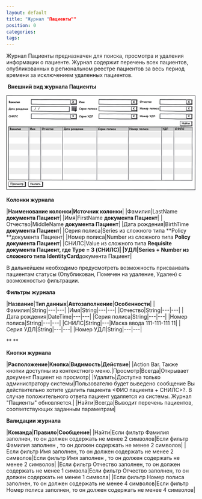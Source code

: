 ```yaml
---
layout: default
title: "Журнал "Пациенты""
position: 0
categories: 
tags: 
---
```


Журнал Пациенты предназначен для поиска, просмотра и удаления информации о пациенте. Журнал содержит перечень всех пациентов, опубликованных в региональном реестре пациентов за весь период времени за исключением удаленных пациентов.

 **Внешний вид журнала Пациенты**

![](image2014-10-24-142543.png)

**Колонки журнала**

|**Наименование колонки**|**Источник колонки**|
|Фамилия|LastName  **документа Пациент**|
|Имя|FirstName **документа Пациент**|
|Отчество|MiddleName **документа Пациент**|
|Дата рождения|BirthTime **документа Пациент**|
|Серия полиса|Series из сложного типа **Policy **документа Пациент|
|Номер полиса|Number из сложного типа **Policy документа Пациент**|
|СНИЛС|Value из сложного типа **Requisite документа Пациент, где **Type = 3 (СНИЛС)|
|УДЛ|Series + Number из сложного типа **IdentityCard******документа Пациент|

В дальнейшем необходимо предусмотреть возможность присваивать пациентам статусы (Опубликован, Помечен на удаление, Удален) с возможностью фильтрации. 

**Фильтры журнала**

|**Название**|**Тип данных**|**Автозаполнение**|**Особенности**|
|Фамилия|String|---|---|
|Имя|String|---|---|
|Отчество|String|---|---|
|Дата рождения|DateTime|---|---|
|Серия полиса|String|---|---|
|Номер полиса|String|---|---|
|СНИЛС|String|---|Маска ввода 111-111-111 11|
|Серия УДЛ|String|---|---|
|Номер УДЛ|String|---|---|

** **

**Кнопки журнала**

|**Расположение**|**Кнопка**|**Видимость**|**Действие**|
|Action Bar. Также кнопки доступны из контекстного меню.|Просмотр|Всегда|Открывает документ Пациент на просмотр|
|Удалить|Доступна только администратору системы|Пользователю будет выведено сообщение Вы действительно хотите удалить пациента <ФИО пациента + СНИЛС>?. В случае положительного ответа пациент удаляется из системы. Журнал "Пациенты" обновляется.|
|Найти|Всегда|Выводит перечень пациентов, соответствующих заданным параметрам|

**Валидации журнала**

|**Команда**|**Правило**|**Сообщение**|
|Найти|Если фильтр Фамилия заполнен, то он должен содержать не менее 2 символов|Если фильтр Фамилия заполнен , то он должен содержать не менее 2 символов|
|Если фильтр Имя заполнен, то он должен содержать не менее 2 символов|Если фильтр Имя заполнен , то он должен содержать не менее 2 символов|
|Если фильтр Отчество заполнен, то он должен содержать не менее 1 символа|Если фильтр Отчество заполнен, то он должен содержать не менее 1 символа|
|Если фильтр Номер полиса заполнен, то он должен содержать не менее 4 символов|Если фильтр Номер полиса заполнен, то он должен содержать не менее 4 символов|

